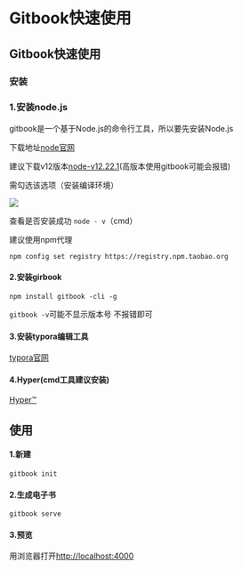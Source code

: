 # Gitbook快速使用

## Gitbook快速使用

### 安装

### **1.安装node.js**

gitbook是一个基于Node.js的命令行工具，所以要先安装Node.js

下载地址[node官网](https://nodejs.org/en/)

建议下载v12版本[node-v12.22.1](https://nodejs.org/download/release/v12.22.1/node-v12.22.1-x64.msi)(高版本使用gitbook可能会报错)

需勾选该选项（安装编译环境）

![](.gitbook/assets/Quicker\_20211013\_234855.png)

查看是否安装成功 `node - v`（cmd）

建议使用npm代理

`npm config set registry https://registry.npm.taobao.org`



#### **2.安装girbook**

`npm install gitbook -cli -g`

`gitbook -v`可能不显示版本号 不报错即可



#### **3.安装typora编辑工具**

[typora官网](https://www.typora.io)

#### 4.Hyper(cmd工具建议安装)

[Hyper™](https://hyper.is)

## 使用

#### 1.新建

`gitbook init`

#### 2.生成电子书

`gitbook serve`

#### 3.预览

用浏览器打开[http://localhost:4000](http://localhost:4000)
